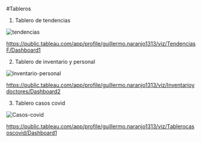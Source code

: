 #Tableros

1. Tablero de tendencias 

![tendencias](https://user-images.githubusercontent.com/70484786/120016547-5cf77980-bfaa-11eb-98d8-e22a8d6fd769.PNG)

https://public.tableau.com/app/profile/guillermo.naranjo1313/viz/TendenciasF/Dashboard1

2. Tablero de inventario y personal 

![Inventario-personal](https://user-images.githubusercontent.com/70484786/120016782-a051e800-bfaa-11eb-8070-490aff9c25b5.PNG)

https://public.tableau.com/app/profile/guillermo.naranjo1313/viz/Inventarioydoctores/Dashboard2

3. Tablero casos covid 

![Casos-covid](https://user-images.githubusercontent.com/70484786/120017530-97ade180-bfab-11eb-8cff-6bf61e014c24.PNG)

https://public.tableau.com/app/profile/guillermo.naranjo1313/viz/Tablerocasoscovid/Dashboard1


